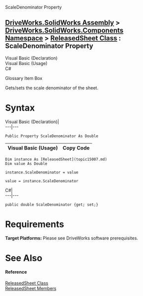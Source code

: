 ScaleDenominator Property   
  
[DriveWorks.SolidWorks Assembly](topic13342.md) > [DriveWorks.SolidWorks.Components Namespace](topic13925.md) > [ReleasedSheet Class](topic15007.md) : ScaleDenominator Property  
---  
  
Visual Basic (Declaration)    
Visual Basic (Usage)    
C# 

Glossary Item Box

Gets/sets the scale denominator of the sheet. 

# Syntax

Visual Basic (Declaration)|   
---|---  
      
    
    Public Property ScaleDenominator As Double  
  
Visual Basic (Usage)| Copy Code  
---|---  
      
    
    Dim instance As [ReleasedSheet](topic15007.md)
    Dim value As Double
     
    instance.ScaleDenominator = value
     
    value = instance.ScaleDenominator  
  
C#|   
---|---  
      
    
    public double ScaleDenominator {get; set;}  
  
# Requirements

**Target Platforms:** Please see DriveWorks software prerequisites.

# See Also

#### Reference

[ReleasedSheet Class](topic15007.md)   
[ReleasedSheet Members](topic15008.md)


